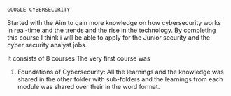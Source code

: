                                                                               GOOGLE CYBERSECURITY

  Started with the Aim to gain more knowledge on how cybersecurity works in real-time and the trends and the rise in the technology. By completing this course I think i will be able to apply
  for the Junior security and the cyber security analyst jobs. 

  It consists of 8 courses 
  The very first course was 
  
  1. Foundations of Cybersecurity:
     All the learnings and the knowledge was shared in the other folder with sub-folders and the learnings from each module was shared over their in the word format.
